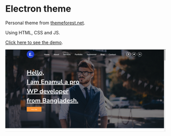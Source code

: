 # Electron theme

Personal theme from [themeforest.net](https://themeforest.net).

Using HTML, CSS and JS.

[Click here to see the demo](https://huy27201.github.io/ElectronTheme).

![Demo picture](./Demo.png?raw=true)